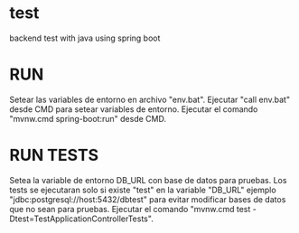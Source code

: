 # test
backend test with java using spring boot

# RUN

Setear las variables de entorno en archivo "env.bat".
Ejecutar "call env.bat" desde CMD para setear variables de entorno.
Ejecutar el comando "mvnw.cmd spring-boot:run" desde CMD.

# RUN TESTS

Setea la variable de entorno DB_URL con base de datos para pruebas.
Los tests se ejecutaran solo si existe "test" en la variable "DB_URL" ejemplo "jdbc:postgresql://host:5432/dbtest" para evitar modificar bases de datos que no sean para pruebas.
Ejecutar el comando "mvnw.cmd test -Dtest=TestApplicationControllerTests".
